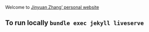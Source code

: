 Welcome to [Jinyuan Zhang’ personal website](“jinyuan.zhang@github.io”)
## To run locally `bundle exec jekyll liveserve`
